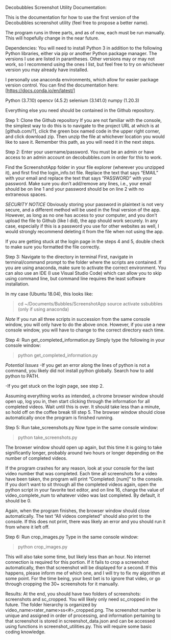 Decobubbles Screenshot Utility Documentation:

This is the documentation for how to use the first version of the Decobubbles screenshot utility (feel free to propose a better name).

The program runs in three parts, and as of now, each must be run manually. This will hopefully change in the near future.

Dependencies:
You will need to install Python 3 in addition to the following Python libraries, either via pip or another Python package manager. The versions I use are listed in parantheses. Other versions may or may not work, so I recommend using the ones I list, but feel free to try on whichever version you may already have installed.

I personally use anaconda environments, which allow for easier package version control. You can find the documentation here: [https://docs.conda.io/en/latest/]

Python (3.7.10)
opencv (4.5.2)
selenium (3.141.0)
numpy (1.20.3)

Everything else you need should be contained in the Github repository.

Step 1: Clone the Github repository
If you are not familiar with the console, the simplest way to do this is to navigate to the project URL at which is at [github.com/?], click the green box named code in the upper right corner, and click download zip. Then unzip the file at whichever location you would like to save it. Remember this path, as you will need it in the next steps.

Step 2: Enter your username/password. 
You must be an admin or have access to an admin account on decobubbles.com in order for this to work.

Find the ScreenshotApp folder in your file explorer (wherever you unzipped it), and first find the login_info.txt file. Replace the text that says “EMAIL” with your email and replace the text that says “PASSWORD” with your password. Make sure you don’t add/remove any lines, i.e., your email should be on line 1 and your password should be on line 2 with no extraneous spaces. 

*SECURITY NOTICE* Obviously storing your password in plaintext is not very secure, and a different method will be used in the final version of the app. However, as long as no one has access to your computer, and you don’t upload the file to Github (like I did), the app should work securely. In any case, especially if this is a password you use for other websites as well, I would strongly recommend deleting it from the file when not using the app. 

If you are getting stuck at the login page in the steps 4 and 5, double check to make sure you formatted the file correctly.

Step 3: Navigate to the directory in terminal
First, navigate in terminal/command prompt to the folder where the scripts are contained. If you are using anaconda, make sure to activate the correct environment. You can also use an IDE (I use Visual Studio Code) which can allow you to skip using command line, but command line requires the least software installation.

In my case (Ubuntu 18.04), this looks like:
>cd ~/Documents/Bubbles/ScreenshotApp
>source activate ssbubbles (only if using anaconda)

*Note* If you run all three scripts in succession from the same console window, you will only have to do the above once. However, if you use a new console window, you will have to change to the correct directory each time.

Step 4: Run get_completed_information.py
Simply type the following in your console window: 
>python get_completed_information.py

*Potential Issues*
-If you get an error along the lines of python is not a command, you likely did not install python globally. Search how to add python to PATH. 

-If you get stuck on the login page, see step 2.

Assuming everything works as intended, a chrome browser window should open up, log you in, then start clicking through the information for all completed videos. Wait until this is over. It should take less than a minute, so hold off on the coffee break till step 5. The browser window should close automatically once the program is finished running.

Step 5: Run take_screenshots.py
Now type in the same console window:
>python take_screenshots.py

The browser window should open up again, but this time it is going to take significantly longer, probably around two hours or longer depending on the number of completed videos. 

If the program crashes for any reason, look at your console for the last video number that was completed. Each time all screenshots for a video have been taken, the program will print “Completed: [num]” to the console. If you don’t want to sit through all the completed videos again, open the python script in your favorite text editor, and on line 16, change the value of video_complete_num to whatever video was last completed. By default, it should be 0. 

Again, when the program finishes, the browser window should close automatically. The text “All videos completed” should also print to the console. If this does not print, there was likely an error and you should run it from where it left off. 

Step 6: Run crop_images.py
Type in the same console window:
>python crop_images.py

This will also take some time, but likely less than an hour. No internet connection is required for this portion. If it fails to crop a screenshot automatically, then that screenshot will be displayed for a second. If this happens, please inform me of which one, and I will try to fix my algorithm at some point. For the time being, your best bet is to ignore that video, or go through cropping the 30+ screenshots for it manually. 

Results:
At the end, you should have two folders of screenshots: screenshots and sc_cropped. You will likely only need sc_cropped in the future. The folder hierarchy is organized by video_name>rater_name>ss<#>_cropped.png. 
The screenshot number is unique and assigned in order of processing, and information pertaining to that screenshot is stored in screenshot_data.json and can be accessed using functions in screenshot_utilities.py. This will require some basic coding knowledge.

